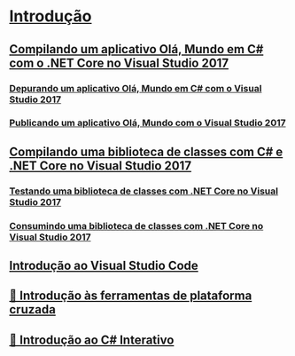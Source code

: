 # [Introdução](index.md)
## [Compilando um aplicativo Olá, Mundo em C# com o .NET Core no Visual Studio 2017](with-visual-studio.md)
### [Depurando um aplicativo Olá, Mundo em C# com o Visual Studio 2017](debugging-with-visual-studio-2017.md)
### [Publicando um aplicativo Olá, Mundo com o Visual Studio 2017](publishing-with-visual-studio-2017.md)
## [Compilando uma biblioteca de classes com C# e .NET Core no Visual Studio 2017](library-with-visual-studio-2017.md)
### [Testando uma biblioteca de classes com .NET Core no Visual Studio 2017](testing-library-with-visual-studio.md)
### [Consumindo uma biblioteca de classes com .NET Core no Visual Studio 2017](consuming-library-with-visual-studio-2017.md)
## [Introdução ao Visual Studio Code](with-visual-studio-code.md)
## [🔧 Introdução às ferramentas de plataforma cruzada](with-cross-platform-tools.md)
## [🔧 Introdução ao C# Interativo](with-csharp-interactive.md)
